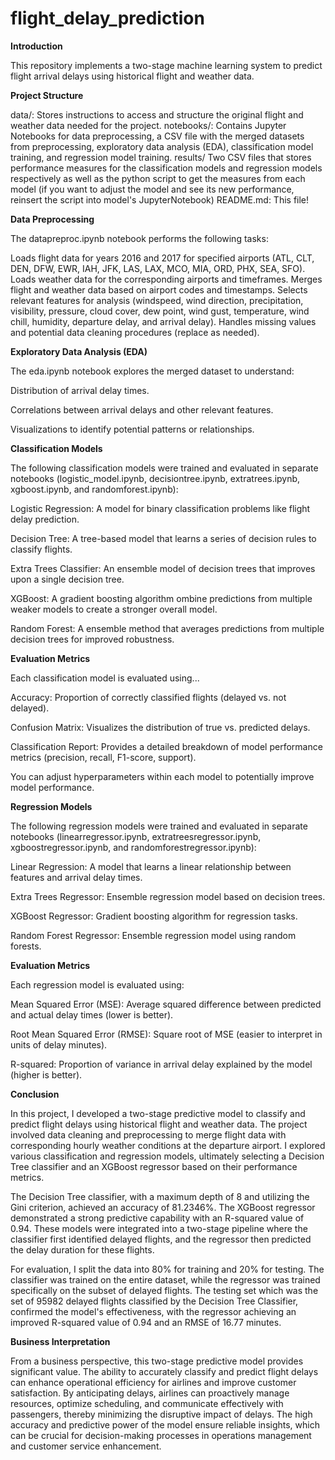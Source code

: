 # flight_delay_prediction
**Introduction**

This repository implements a two-stage machine learning system to predict flight arrival delays using historical flight and weather data.

**Project Structure**

data/: Stores instructions to access and structure the original flight and weather data needed for the project.
notebooks/: Contains Jupyter Notebooks for data preprocessing, a CSV file with the merged datasets from preprocessing, exploratory data analysis (EDA), classification model training, and regression model training.
results/ Two CSV files that stores performance measures for the classification models and regression models respectively as well as the python script to get the measures from each model (if you want to adjust the model and see its new performance, reinsert the script into model's JupyterNotebook)
README.md: This file! 

**Data Preprocessing**

The datapreproc.ipynb notebook performs the following tasks:

Loads flight data for years 2016 and 2017 for specified airports (ATL, CLT, DEN, DFW, EWR, IAH, JFK, LAS, LAX, MCO, MIA, ORD, PHX, SEA, SFO).
Loads weather data for the corresponding airports and timeframes.
Merges flight and weather data based on airport codes and timestamps.
Selects relevant features for analysis (windspeed, wind direction, precipitation, visibility, pressure, cloud cover, dew point, wind gust, temperature, wind chill, humidity, departure delay, and arrival delay).
Handles missing values and potential data cleaning procedures (replace as needed).

**Exploratory Data Analysis (EDA)**

The eda.ipynb notebook explores the merged dataset to understand:

Distribution of arrival delay times.

Correlations between arrival delays and other relevant features.

Visualizations to identify potential patterns or relationships.

**Classification Models**

The following classification models were trained and evaluated in separate notebooks (logistic_model.ipynb, decisiontree.ipynb, extratrees.ipynb, xgboost.ipynb, and randomforest.ipynb):

Logistic Regression: A model for binary classification problems like flight delay prediction.

Decision Tree: A tree-based model that learns a series of decision rules to classify flights.

Extra Trees Classifier: An ensemble model of decision trees that improves upon a single decision tree.

XGBoost: A gradient boosting algorithm ombine predictions from multiple weaker models to create a stronger overall model.

Random Forest: A ensemble method that averages predictions from multiple decision trees for improved robustness.

**Evaluation Metrics**

Each classification model is evaluated using...

Accuracy: Proportion of correctly classified flights (delayed vs. not delayed).

Confusion Matrix: Visualizes the distribution of true vs. predicted delays.

Classification Report: Provides a detailed breakdown of model performance metrics (precision, recall, F1-score, support).

You can adjust hyperparameters within each model to potentially improve model performance. 

**Regression Models**

The following regression models were trained and evaluated in separate notebooks (linearregressor.ipynb, extratreesregressor.ipynb, xgboostregressor.ipynb, and randomforestregressor.ipynb):

Linear Regression: A model that learns a linear relationship between features and arrival delay times.

Extra Trees Regressor: Ensemble regression model based on decision trees.

XGBoost Regressor: Gradient boosting algorithm for regression tasks.

Random Forest Regressor: Ensemble regression model using random forests.

**Evaluation Metrics**

Each regression model is evaluated using:

Mean Squared Error (MSE): Average squared difference between predicted and actual delay times (lower is better).

Root Mean Squared Error (RMSE): Square root of MSE (easier to interpret in units of delay minutes).

R-squared: Proportion of variance in arrival delay explained by the model (higher is better).

**Conclusion**

In this project, I  developed a two-stage predictive model to classify and predict flight delays using historical flight and weather data. The project involved data cleaning and preprocessing to merge flight data with corresponding hourly weather conditions at the departure airport. I explored various classification and regression models, ultimately selecting a Decision Tree classifier and an XGBoost regressor based on their performance metrics.

The Decision Tree classifier, with a maximum depth of 8 and utilizing the Gini criterion, achieved an accuracy of 81.2346%. The XGBoost regressor demonstrated a strong predictive capability with an R-squared value of 0.94. These models were integrated into a two-stage pipeline where the classifier first identified delayed flights, and the regressor then predicted the delay duration for these flights.

For evaluation, I split the data into 80% for training and 20% for testing. The classifier was trained on the entire dataset, while the regressor was trained specifically on the subset of delayed flights. The testing set which was the set of 95982 delayed flights classified by the Decision Tree Classifier, confirmed the model's effectiveness, with the regressor achieving an improved R-squared value of 0.94 and an RMSE of 16.77 minutes.

**Business Interpretation**

From a business perspective, this two-stage predictive model provides significant value. The ability to accurately classify and predict flight delays can enhance operational efficiency for airlines and improve customer satisfaction. By anticipating delays, airlines can proactively manage resources, optimize scheduling, and communicate effectively with passengers, thereby minimizing the disruptive impact of delays. The high accuracy and predictive power of the model ensure reliable insights, which can be crucial for decision-making processes in operations management and customer service enhancement. 

